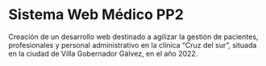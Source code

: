# Sistema Web Médico PP2
Creación de un desarrollo web destinado a agilizar la gestión de pacientes,
profesionales y personal administrativo en la clínica “Cruz del sur”, situada en la ciudad de Villa
Gobernador Gálvez, en el año 2022.

